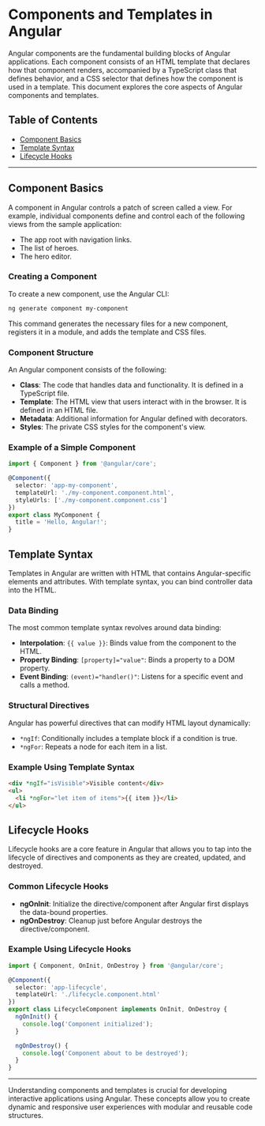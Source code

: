 # Components and Templates in Angular

Angular components are the fundamental building blocks of Angular applications. Each component consists of an HTML template that declares how that component renders, accompanied by a TypeScript class that defines behavior, and a CSS selector that defines how the component is used in a template. This document explores the core aspects of Angular components and templates.

## Table of Contents

- [Component Basics](#component-basics)
- [Template Syntax](#template-syntax)
- [Lifecycle Hooks](#lifecycle-hooks)

---

## Component Basics

A component in Angular controls a patch of screen called a view. For example, individual components define and control each of the following views from the sample application:

- The app root with navigation links.
- The list of heroes.
- The hero editor.

### Creating a Component

To create a new component, use the Angular CLI:

```bash
ng generate component my-component
```

This command generates the necessary files for a new component, registers it in a module, and adds the template and CSS files.

### Component Structure

An Angular component consists of the following:

- **Class**: The code that handles data and functionality. It is defined in a TypeScript file.
- **Template**: The HTML view that users interact with in the browser. It is defined in an HTML file.
- **Metadata**: Additional information for Angular defined with decorators.
- **Styles**: The private CSS styles for the component's view.

### Example of a Simple Component

```typescript
import { Component } from '@angular/core';

@Component({
  selector: 'app-my-component',
  templateUrl: './my-component.component.html',
  styleUrls: ['./my-component.component.css']
})
export class MyComponent {
  title = 'Hello, Angular!';
}
```

## Template Syntax

Templates in Angular are written with HTML that contains Angular-specific elements and attributes. With template syntax, you can bind controller data into the HTML.

### Data Binding

The most common template syntax revolves around data binding:

- **Interpolation**: `{{ value }}`: Binds value from the component to the HTML.
- **Property Binding**: `[property]="value"`: Binds a property to a DOM property.
- **Event Binding**: `(event)="handler()"`: Listens for a specific event and calls a method.

### Structural Directives

Angular has powerful directives that can modify HTML layout dynamically:

- `*ngIf`: Conditionally includes a template block if a condition is true.
- `*ngFor`: Repeats a node for each item in a list.

### Example Using Template Syntax

```html
<div *ngIf="isVisible">Visible content</div>
<ul>
  <li *ngFor="let item of items">{{ item }}</li>
</ul>
```

## Lifecycle Hooks

Lifecycle hooks are a core feature in Angular that allows you to tap into the lifecycle of directives and components as they are created, updated, and destroyed.

### Common Lifecycle Hooks

- **ngOnInit**: Initialize the directive/component after Angular first displays the data-bound properties.
- **ngOnDestroy**: Cleanup just before Angular destroys the directive/component.

### Example Using Lifecycle Hooks

```typescript
import { Component, OnInit, OnDestroy } from '@angular/core';

@Component({
  selector: 'app-lifecycle',
  templateUrl: './lifecycle.component.html'
})
export class LifecycleComponent implements OnInit, OnDestroy {
  ngOnInit() {
    console.log('Component initialized');
  }

  ngOnDestroy() {
    console.log('Component about to be destroyed');
  }
}
```

---

Understanding components and templates is crucial for developing interactive applications using Angular. These concepts allow you to create dynamic and responsive user experiences with modular and reusable code structures.
```
